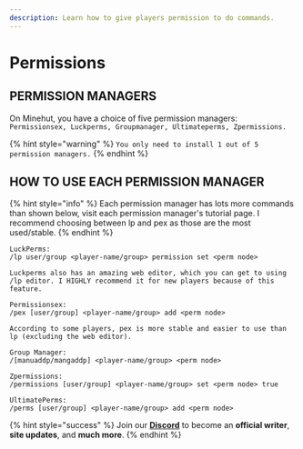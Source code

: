 ```yaml
---
description: Learn how to give players permission to do commands.
---
```


# Permissions

## PERMISSION MANAGERS

On Minehut, you have a choice of five permission managers: `Permissionsex, Luckperms, Groupmanager, Ultimateperms, Zpermissions.`

{% hint style="warning" %}
`You only need to install 1 out of 5 permission managers.`
{% endhint %}

## HOW TO USE EACH PERMISSION MANAGER

{% hint style="info" %}
Each permission manager has lots more commands than shown below, visit each permission manager's tutorial page. I recommend choosing between lp and pex as those are the most used/stable.
{% endhint %}

```text
LuckPerms:
/lp user/group <player-name/group> permission set <perm node> 

Luckperms also has an amazing web editor, which you can get to using /lp editor. I HIGHLY recommend it for new players because of this feature.

Permissionsex:
/pex [user/group] <player-name/group> add <perm node>

According to some players, pex is more stable and easier to use than lp (excluding the web editor).

Group Manager:
/[manuaddp/mangaddp] <player-name/group> <perm node>

Zpermissions:
/permissions [user/group] <player-name/group> set <perm node> true

UltimatePerms:
/perms [user/group] <player-name/group> add <perm node>
```

{% hint style="success" %}
Join our **[Discord](https://discord.gg/TYhH5bK)** to become an **official writer**, **site updates**, and **much more**.
{% endhint %}

